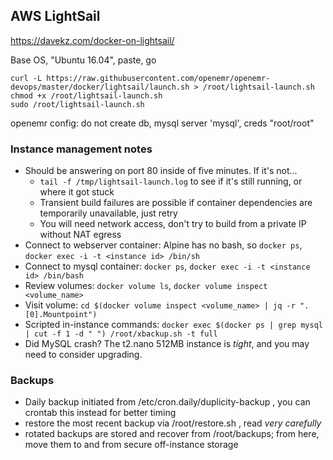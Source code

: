 
## AWS LightSail

https://davekz.com/docker-on-lightsail/

Base OS, "Ubuntu 16.04", paste, go
```
curl -L https://raw.githubusercontent.com/openemr/openemr-devops/master/docker/lightsail/launch.sh > /root/lightsail-launch.sh
chmod +x /root/lightsail-launch.sh
sudo /root/lightsail-launch.sh
```

openemr config: do not create db, mysql server 'mysql', creds "root/root"

### Instance management notes

 * Should be answering on port 80 inside of five minutes. If it's not...
   * `tail -f /tmp/lightsail-launch.log` to see if it's still running, or where it got stuck
   * Transient build failures are possible if container dependencies are temporarily unavailable, just retry
   * You will need network access, don't try to build from a private IP without NAT egress
 * Connect to webserver container: Alpine has no bash, so `docker ps`, `docker exec -i -t <instance id> /bin/sh`
 * Connect to mysql container: `docker ps`, `docker exec -i -t <instance id> /bin/bash`
 * Review volumes: `docker volume ls`, `docker volume inspect <volume_name>`
 * Visit volume: `cd $(docker volume inspect <volume_name> | jq -r ".[0].Mountpoint")`
 * Scripted in-instance commands: `docker exec $(docker ps | grep mysql | cut -f 1 -d " ") /root/xbackup.sh -t full`
 * Did MySQL crash? The t2.nano 512MB instance is *tight*, and you may need to consider upgrading.

### Backups

 * Daily backup initiated from /etc/cron.daily/duplicity-backup , you can crontab this instead for better timing
 * restore the most recent backup via /root/restore.sh , read *very carefully*
 * rotated backups are stored and recover from /root/backups; from here, move them to and from secure off-instance storage
